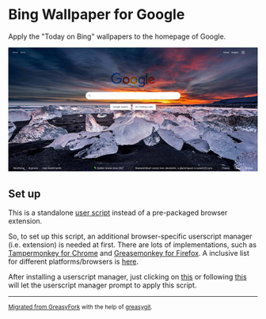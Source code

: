 # Bing Wallpaper for Google
Apply the "Today on Bing" wallpapers to the homepage of Google.

![Sample screenshot](./screenshot.jpg "A sample screenshot taken on Jan 1, 2020")

## Set up
This is a standalone [user script](https://openuserjs.org/about/Userscript-Beginners-HOWTO) instead of a pre-packaged browser extension. 

So, to set up this script, an additional browser-specific userscript manager (i.e. extension) is needed at first. There are lots of implementations, such as [Tampermonkey for Chrome](https://chrome.google.com/webstore/detail/tampermonkey/dhdgffkkebhmkfjojejmpbldmpobfkfo) and [Greasemonkey for Firefox](https://addons.mozilla.org/en-US/firefox/addon/greasemonkey/). A inclusive list for different platforms/browsers is [here](https://openuserjs.org/about/Userscript-Beginners-HOWTO).

After installing a userscript manager, just clicking on [this](https://github.com/Gowee/bing-wallpaper-for-google/raw/master/bing-wallpaper-for-google.user.js) or following [this](https://greasyfork.org/en/scripts/398204-bing-wallpaper-for-google) will let the userscript manager prompt to apply this script.

---

<sup>[Migrated from GreasyFork](https://greasyfork.org/scripts/398204) 
with the help of [greasygit](https://github.com/Gowee/greasygit).</sup>

